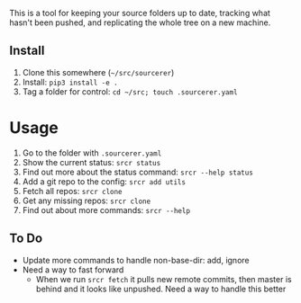 This is a tool for keeping your source folders up to date, tracking what hasn't been pushed, and replicating the whole tree on a new machine.

## Install

1. Clone this somewhere (`~/src/sourcerer`)
1. Install: `pip3 install -e .`
1. Tag a folder for control: `cd ~/src; touch .sourcerer.yaml`

# Usage

1. Go to the folder with `.sourcerer.yaml`
1. Show the current status: `srcr status`
1. Find out more about the status command: `srcr --help status`
1. Add a git repo to the config: `srcr add utils`
1. Fetch all repos: `srcr clone`
1. Get any missing repos: `srcr clone`
1. Find out about more commands: `srcr --help`

## To Do
* Update more commands to handle non-base-dir: add, ignore
* Need a way to fast forward
  * When we run `srcr fetch` it pulls new remote commits, then master is behind and it looks like unpushed. Need a way to handle this better
